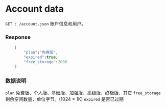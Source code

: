 # Account data
`GET : /account.json` 账户信息和用户。

### Response
```json
	[
		"plan":"免费版",
		"expired":true,
		"free_storage":2000
	]
```

### 数据说明
`plan` 免费版、个人版、基础版、加强版、高级版、终极版、其它
`free_storage` 剩余空间数量，单位字节。(1024 = 1K)
`expired` 是否已过期
